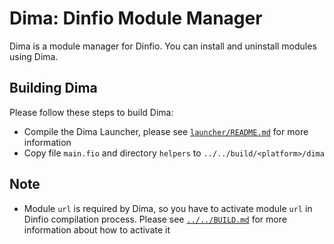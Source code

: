 # Dima: Dinfio Module Manager

Dima is a module manager for Dinfio. You can install and uninstall modules using Dima.

## Building Dima

Please follow these steps to build Dima:

- Compile the Dima Launcher, please see [`launcher/README.md`](launcher/README.md) for more information
- Copy file `main.fio` and directory `helpers` to `../../build/<platform>/dima`

## Note

- Module `url` is required by Dima, so you have to activate module `url` in Dinfio compilation process. Please see [`../../BUILD.md`](../../BUILD.md#notes) for more information about how to activate it